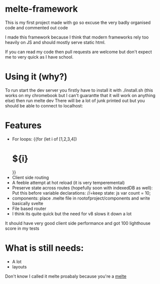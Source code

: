 # melte-framework

This is my first project made with go so excuse the very badly organised code and commented out code

I made this framework because I think that modern frameworks rely too heavily on JS and should mostly serve static html.

If you can read my code then pull requests are welcome but don't expect me to very quick as I have school. 


# Using it (why?)
To run start the dev server you firstly have to install it with ./install.sh (this works on my chromebook but I can't guarantte that it will work on anything else) then run 
    melte dev <port number>
There will be a lot of junk printed out but you should be able to connect to localhost:<port number>

# Features
- For loops:
  {{for (let i of [1,2,3,4])
    <h1>${i}</h1>
  }}
- Client side routing
- A feeble attempt at hot reload (it is very temperemental)
- Preserve state across routes (hopefully soon with indexedDB as well):
  Put this before variable declarations:
    //=keep state: js
    var count = 10;
- components:
  place .melte file in rootofproject/components and write basically svelte
- File based router
- I think its quite quick but the need for v8 slows it down a lot

It should have very good client side performance and got 100 lighthouse score in my tests

# What is still needs:
- A lot
- layouts

Don't know I called it melte proabaly because you're a [melte](https://www.urbandictionary.com/define.php?term=melt)
